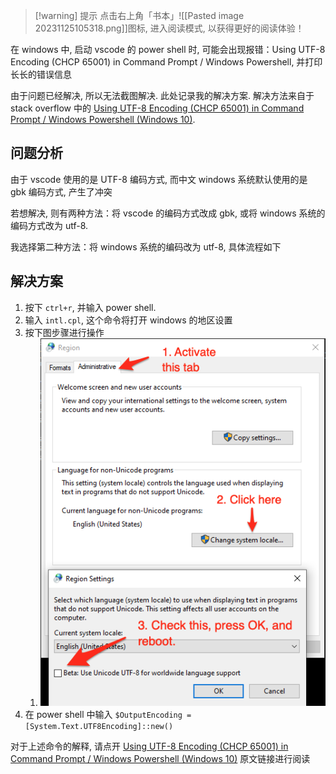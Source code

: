 
>[!warning] 提示
>点击右上角「书本」![[Pasted image 20231125105318.png]]图标, 进入阅读模式, 以获得更好的阅读体验！

在 windows 中, 启动 vscode 的 power shell 时, 可能会出现报错：Using UTF-8 Encoding (CHCP 65001) in Command Prompt / Windows Powershell, 并打印长长的错误信息

由于问题已经解决, 所以无法截图解决. 此处记录我的解决方案. 解决方法来自于 stack overflow 中的 [Using UTF-8 Encoding (CHCP 65001) in Command Prompt / Windows Powershell (Windows 10)](https://stackoverflow.com/questions/57131654/using-utf-8-encoding-chcp-65001-in-command-prompt-windows-powershell-window).

## 问题分析

由于 vscode 使用的是 UTF-8 编码方式, 而中文 windows 系统默认使用的是 gbk 编码方式, 产生了冲突

若想解决, 则有两种方法：将 vscode 的编码方式改成 gbk, 或将 windows 系统的编码方式改为 utf-8.

我选择第二种方法：将 windows 系统的编码改为 utf-8, 具体流程如下

## 解决方案

1. 按下 `ctrl+r`, 并输入 power shell.
2. 输入 `intl.cpl`, 这个命令将打开 windows 的地区设置
3. 按下图步骤进行操作
	1. ![](https://raw.githubusercontent.com/Nekasu/Blog_pics/main/20240506112013.png)
4. 在 power shell 中输入 `$OutputEncoding = [System.Text.UTF8Encoding]::new()`

对于上述命令的解释, 请点开 [Using UTF-8 Encoding (CHCP 65001) in Command Prompt / Windows Powershell (Windows 10)](https://stackoverflow.com/questions/57131654/using-utf-8-encoding-chcp-65001-in-command-prompt-windows-powershell-window) 原文链接进行阅读